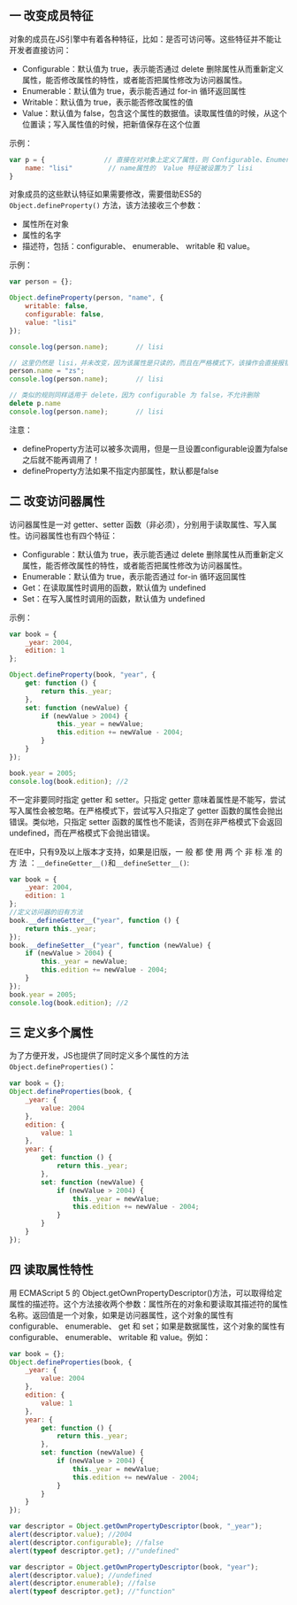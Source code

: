 ## 一 改变成员特征

对象的成员在JS引擎中有着各种特征，比如：是否可访问等。这些特征并不能让开发者直接访问：
- Configurable：默认值为 true，表示能否通过 delete 删除属性从而重新定义属性，能否修改属性的特性，或者能否把属性修改为访问器属性。
- Enumerable：默认值为 true，表示能否通过 for-in 循环返回属性
- Writable：默认值为 true，表示能否修改属性的值
- Value：默认值为 false，包含这个属性的数据值。读取属性值的时候，从这个位置读；写入属性值的时候，把新值保存在这个位置

示例：
```js
var p = {               // 直接在对对象上定义了属性，则 Configurable、Enumerable、Writable都被默认设置为了true
    name: "lisi"         // name属性的  Value 特征被设置为了 lisi
}
```

对象成员的这些默认特征如果需要修改，需要借助ES5的 `Object.defineProperty()` 方法，该方法接收三个参数：
- 属性所在对象
- 属性的名字
- 描述符，包括：configurable、 enumerable、 writable 和 value。

示例：
```js
var person = {};

Object.defineProperty(person, "name", {
    writable: false,
    configurable: false,
    value: "lisi"
});

console.log(person.name);       // lisi

// 这里仍然是 lisi，并未改变，因为该属性是只读的，而且在严格模式下，该操作会直接报错
person.name = "zs";
console.log(person.name);       // lisi   

// 类似的规则同样适用于 delete，因为 configurable 为 false，不允许删除
delete p.name
console.log(person.name);       // lisi   
```

注意：
- defineProperty方法可以被多次调用，但是一旦设置configurable设置为false之后就不能再调用了！  
- defineProperty方法如果不指定内部属性，默认都是false

## 二 改变访问器属性

访问器属性是一对 getter、setter 函数（非必须），分别用于读取属性、写入属性。访问器属性也有四个特征：
- Configurable：默认值为 true，表示能否通过 delete 删除属性从而重新定义属性，能否修改属性的特性，或者能否把属性修改为访问器属性。
- Enumerable：默认值为 true，表示能否通过 for-in 循环返回属性
- Get：在读取属性时调用的函数，默认值为 undefined
- Set：在写入属性时调用的函数，默认值为 undefined

示例：
```js
var book = {
    _year: 2004,
    edition: 1
};

Object.defineProperty(book, "year", {
    get: function () {
        return this._year;
    },
    set: function (newValue) {
        if (newValue > 2004) {
            this._year = newValue;
            this.edition += newValue - 2004;
        }
    }
});

book.year = 2005;
console.log(book.edition); //2
```

不一定非要同时指定 getter 和 setter。只指定 getter 意味着属性是不能写，尝试写入属性会被忽略。在严格模式下，尝试写入只指定了 getter 函数的属性会抛出错误。类似地，只指定 setter 函数的属性也不能读，否则在非严格模式下会返回 undefined，而在严格模式下会抛出错误。  

在IE中，只有9及以上版本才支持，如果是旧版，一 般 都 使 用 两 个 非 标 准 的 方 法 ：`__defineGetter__()`和`__defineSetter__()`:
```js
var book = {
    _year: 2004,
    edition: 1
};
//定义访问器的旧有方法
book.__defineGetter__("year", function () {
    return this._year;
});
book.__defineSetter__("year", function (newValue) {
    if (newValue > 2004) {
        this._year = newValue;
        this.edition += newValue - 2004;
    }
});
book.year = 2005;
console.log(book.edition); //2
```

## 三 定义多个属性

为了方便开发，JS也提供了同时定义多个属性的方法`Object.defineProperties()`：
```js
var book = {};
Object.defineProperties(book, {
    _year: {
        value: 2004
    },
    edition: {
        value: 1
    },
    year: {
        get: function () {
            return this._year;
        },
        set: function (newValue) {
            if (newValue > 2004) {
                this._year = newValue;
                this.edition += newValue - 2004;
            }
        }
    }
});
```

## 四 读取属性特性

用 ECMAScript 5 的 Object.getOwnPropertyDescriptor()方法，可以取得给定属性的描述符。这个方法接收两个参数：属性所在的对象和要读取其描述符的属性名称。返回值是一个对象，如果是访问器属性，这个对象的属性有 configurable、 enumerable、 get 和 set；如果是数据属性，这个对象的属性有 configurable、 enumerable、 writable 和 value。例如：
```js
var book = {};
Object.defineProperties(book, {
    _year: {
        value: 2004
    },
    edition: {
        value: 1
    },
    year: {
        get: function () {
            return this._year;
        },
        set: function (newValue) {
            if (newValue > 2004) {
                this._year = newValue;
                this.edition += newValue - 2004;
            }
        }
    }
});

var descriptor = Object.getOwnPropertyDescriptor(book, "_year");
alert(descriptor.value); //2004
alert(descriptor.configurable); //false
alert(typeof descriptor.get); //"undefined"

var descriptor = Object.getOwnPropertyDescriptor(book, "year");
alert(descriptor.value); //undefined
alert(descriptor.enumerable); //false
alert(typeof descriptor.get); //"function"
```